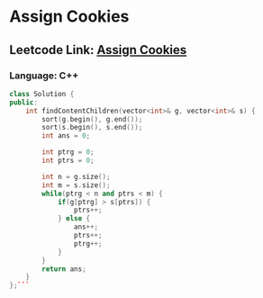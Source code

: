 # Assign Cookies

## Leetcode Link: [Assign Cookies](https://leetcode.com/problems/assign-cookies/)
### Language: C++

```cpp
class Solution {
public:
    int findContentChildren(vector<int>& g, vector<int>& s) {
        sort(g.begin(), g.end());
        sort(s.begin(), s.end());
        int ans = 0;

        int ptrg = 0;
        int ptrs = 0;

        int n = g.size();
        int m = s.size();
        while(ptrg < n and ptrs < m) {
            if(g[ptrg] > s[ptrs]) {
                ptrs++;
            } else {
                ans++;
                ptrs++;
                ptrg++;
            }
        }
        return ans;
    }
};```



